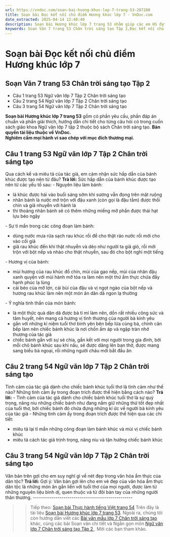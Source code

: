 ```yaml
---
url: https://vndoc.com/soan-bai-huong-khuc-lop-7-trang-53-287280
title: Soạn bài Đọc kết nối chủ điểm Hương khúc lớp 7 - VnDoc.com
date_extracted: 2025-04-14 12:40:40
description: Soạn bài Hương khúc lớp 7 trang 53 nhằm giúp các em HS đạt kết quả tốt trong quá trình làm bài tập và học tập môn Ngữ văn lớp 7 sách Chân trời sáng tạo.
keywords: Soạn Văn 7 trang 53 Chân trời sáng tạo Tập 2,Đọc kết nối chủ điểm Hương khúc,Soạn bài Hương khúc lớp 7 trang 53,soạn bài Hương khúc,soạn Hương khúc,soạn văn 7 Hương khúc,soạn ngữ văn 7 Hương khúc,soạn văn 7 bài Hương khúc,Hương khúc,Hương khúc lớp 7,soạn bài hương khúc lớp 7,soạn bài Hương khúc trang 53,soạn bài Hương khúc trang 53 lớp 7,soạn Hương khúc lớp 7,soạn Hương khúc trang 53,soạn bài Hương khúc lớp 7 chân trời sáng tạo,soạn bài Hương khúc chi tiết
---
```


# Soạn bài Đọc kết nối chủ điểm Hương khúc lớp 7
## **Soạn Văn 7 trang 53 Chân trời sáng tạo Tập 2**
  * Câu 1 trang 53 Ngữ văn lớp 7 Tập 2 Chân trời sáng tạo 
  * Câu 2 trang 54 Ngữ văn lớp 7 Tập 2 Chân trời sáng tạo 
  * Câu 3 trang 54 Ngữ văn lớp 7 Tập 2 Chân trời sáng tạo 

**Soạn bài Hương khúc lớp 7 trang 53** gồm có phần yêu cầu, phần đáp án chuẩn và phần giải thích, hướng dẫn chi tiết cho từng câu hỏi có trong cuốn  sách giáo khoa Ngữ văn lớp 7 tập 2 thuộc bộ sách Chân trời sáng tạo.
**Bản quyền tài liệu thuộc về VnDoc.  
Nghiêm cấm mọi hành vi sao chép với mục đích thương mại.**
## **Câu 1 trang 53 Ngữ văn lớp 7 Tập 2 Chân trời sáng tạo**
Qua cách kể và miêu tả của tác giả, em cảm nhận sức hấp dẫn của bánh khúc được tạo nên từ đâu?
**Trả lời:**
Sức hấp dẫn của bánh khúc được tạo nên từ các yếu tố sau:
\- Nguyên liệu làm bánh:
  * lá khúc được hái vào buổi sáng sớm khi sương vẫn đọng trên mặt ruộng
  * nhân bánh là nước mỡ trộn với đậu xanh \(còn gọi là đậu tằm\) được thổi chín và giã nhuyễn với hành lá
  * thi thoảng nhân bánh sẽ có thêm những miếng mỡ phần được thái hạt lựu béo ngậy

\- Sự tỉ mẩn trong các công đoạn làm bánh:
  * dùng nước mưa rửa sạch rau khúc rồi để cho thật ráo nước rồi mới cho vào cối giã
  * giã rau khúc đến khi thật nhuyễn và dẻo như người ta giã giò, rồi mới trộn với bột nếp và nhào cho thật nhuyễn, sau đó cho bột nghỉ một tiếng

\- Hương vị của bánh:
  * mùi hương của rau khúc đồ chín, mùi của gạo nếp, mùi của nhân đậu xanh quyện với mùi hành mỡ tỏa ra làm nên một thứ ẩm thực chứa đầy hạnh phúc lạ lùng
  * cái béo của mỡ lợn, cái bùi của đậu và vị ngọt ngào của bột nếp và hương rau khúc làm nên một món ăn dân dã ngon lạ thường

\- Ý nghĩa tinh thần của món bánh:
  * là một thức quà dân dã được bà tỉ mỉ làm nên, dồn rất nhiều công sức và tâm huyết, nên mang cả hương vị tình thương của người bà kính yêu
  * gắn với những kỉ niệm tuổi thơ bình yên bên bếp lửa cùng bà, chính căn bếp làm nên chiếc bánh khúc là nơi chốn ấm áp và ngập tràn nhớ thương của tác giả
  * chiếc bánh gắn với sự sẻ chia, gắn kết với mọi người trong gia đình, bởi mỗi chõ bánh khúc sau khi nấu, sẽ được dâng lên ban thờ, được mang sang biếu bà ngoại, rồi những người cháu mới bắt đầu ăn

## **Câu 2 trang 54 Ngữ văn lớp 7 Tập 2 Chân trời sáng tạo**
Tình cảm của tác giả dành cho chiếc bánh khúc tuổi thơ là tình cảm như thế nào? Những tình cảm ấy trong đoạn trích được thể hiện bằng cách nào?
**Trả lời:**
\- Tình cảm của tác giả dành cho chiếc bánh khúc tuổi thơ là sự quý trọng, nâng niu những chiếc bánh như đang nắm giữ những thứ tốt đẹp nhất của tuổi thơ, bởi chiếc bánh đó chứa đựng những kí ức về người bà kính yêu của tác giả
\- Những tình cảm ấy trong đoạn trích được thể hiện qua các chi tiết:
  * miêu tả lại tỉ mẩn những công đoạn làm bánh khúc và mùi vị chiếc bánh khúc
  * miêu tả cách tác giả trịnh trọng, nâng niu và tận hưởng chiếc bánh khúc

## **Câu 3 trang 54 Ngữ văn lớp 7 Tập 2 Chân trời sáng tạo**
Văn bản trên gợi cho em suy nghĩ gì về nét đẹp trong văn hóa ẩm thực của dân tộc?
**Trả lời:**
Gợi ý:
Văn bản gợi lên cho em vẻ đẹp của văn hóa ẩm thực dân tộc là những món ăn gắn liền với tuổi thơ của mọi người, được làm từ những nguyên liệu bình dị, quen thuộc và từ đôi bàn tay của những người thân thương.
\-------------------------------------------------
>> Tiếp theo: [Soạn bài Thực hành tiếng Việt trang 54](<https://vndoc.com/soan-bai-thuc-hanh-tieng-viet-lop-7-trang-54-287286>)
Trên đây là tài liệu [Soạn bài Hương khúc lớp 7 trang 53](<https://vndoc.com/soan-bai-huong-khuc-lop-7-trang-53-287280>). Ngoài ra, chúng tôi còn hướng dẫn viết các [ Bài văn mẫu lớp 7 Chân trời sáng tạo ](<https://vndoc.com/van-mau-lop-7ctst>) khác, cùng các bài Soạn văn chi tiết và Ngắn gọn môn [ Ngữ văn lớp 7 Chân trời sáng tạo Tập 2 ](<https://vndoc.com/ngu-van-7-ctst-tap2>) . Mời các bạn tham khảo.
